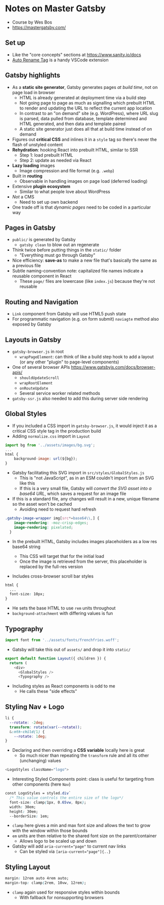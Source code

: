 # Notes on Master Gatsby

- Course by Wes Bos
- https://mastergatsby.com/


## Set up
- Like the "core concepts" sections at https://www.sanity.io/docs
- [Auto Rename Tag](https://marketplace.visualstudio.com/items?itemName=formulahendry.auto-rename-tag) is a handy VSCode extension

## Gatsby highlights
- As a __static site generator__, Gatsby generates pages _at build time_, not on page load in browser
  - HTML is already generated at deployment time via a build step
  - Not going page to page as much as signalling which prebuilt HTML to render and updating the URL to reflect the current app location
  - In contrast to an "on demand" site (e.g. WordPress), where URL slug is parsed, data pulled from database, template determined and HTML generated, and then data and template paired
  - A static site generator just does all that at build time instead of on demand
- Figures out __critical CSS__ and inlines it in a `style` tag so there's never the flash of unstyled content
- __Rehydration__: hooking React into prebuilt HTML, similar to SSR
  - Step 1: load prebuilt HTML
  - Step 2: update as needed via React
- __Lazy loading__ images
  - Image compression and file format (e.g. `.webp`)
- Built in __routing__ 
  - Observable in handling images on page load (deferred loading)
- Extensive __plugin ecosystem__
  - Similar to what people love about WordPress
- _Not_ a CMS
  - Need to set up own backend
- One trade off is that _dynamic pages_ need to be coded in a particular way

## Pages in Gatsby

- `public/` is generated by Gatsby
  - `gatsby clean` to blow out an regenerate
- Think twice before putting things in the `static/` folder
  - "Everything must go through Gatsby"
- Nice efficiency: __save-as__ to make a new file that's basically the same as a previous file
- Subtle naming-convention note: capitalized file names indicate a reusable component in React
  - These `page/` files are lowercase (like `index.js`) because they're not reusable

## Routing and Navigation
- `Link` component from Gatsby will use HTML5 push state
- For programmatic navigation (e.g. on form submit) `naviagte` method also exposed by Gatsby 

## Layouts in Gatsby
- `gatsby-browser.js` in root
  - `wrapPageElement`: can think of like a build step hook to add a layout (or any other "plugin" to page-level components)
- One of several browser APIs https://www.gatsbyjs.com/docs/browser-apis/
  - `shouldUpdateScroll`
  - `wrapRootElement`
  - `onRouteUpdate`
  - Several service worker related methods
- `gatsby-ssr.js` also needed to add this during server side rendering

## Global Styles
- If you included a CSS import in `gatsby-browser.js`, it would inject it as a critical CSS style tag in the production build
- Adding `normalize.css` import in `Layout`

```js
import bg from '../assets/images/bg.svg';
...
html {
    background-image: url(${bg});
}
```
- Gatsby facilitating this SVG import in `src/styles/GlobalStyles.js` 
  - This is "not JavaScript", as in an ESM couldn't import from an SVG like this
  - If this is a very small file, Gatsby will _convert the SVG asset into a base64 URL_, which saves a request for an image file
- If this is a standard file, any changes will result in a new, unique filename so the asset won't be cached 
  - Avoiding need to request hard refresh
  
```css
.gatsby-image-wrapper img[src*=base64\\,] {
    image-rendering: -moz-crisp-edges;
    image-rendering: pixelated;
  }
```
- In the prebuilt HTML, Gatsby includes images placeholders as a low res base64 string
  - This CSS will target that for the initial load
  - Once the image is retrieved from the server, this placeholder is replaced by the full-res version

- Includes cross-browser scroll bar styles

```css
html {
  ...
  font-size: 10px;
}
```
- He sets the base HTML to use `rem` units throughout
- `background-attachment` with differing values is fun 



## Typography

```js
import font from '../assets/fonts/frenchfries.woff';
```
- Gatsby will take this out of `assets/` and drop it into `static/` 

```js
export default function Layout({ children }) {
  return (
    <div>
      <GlobalStyles />
      <Typography />
```
- Including styles as React components is odd to me
  - He calls these "side effects"


## Styling Nav + Logo

```css
li {
  --rotate: -2deg;
  transform: rotate(var(--rotate));
  &:nth-child(1) {
    --rotate: 1deg;
}
```
- Declaring and then overriding a __CSS variable__ locally here is great
  - So much nicer than repeating the `transform` rule and all its other (unchanging) values

```js
<LogoStyles className="logo">
```
- Interesting Styled Components point: class is useful for targeting from other components (here `Nav`)

```css
const LogoStyles = styled.div`
  /* This value controls the entire size of the logo*/
  font-size: clamp(1px, 0.65vw, 8px);
  width: 30em;
  height: 30em;
  --borderSize: 1em;
```
- `clamp` here gives a min and max font size and allows the text to grow with the window within those bounds
- `em` units are then relative to the shared font size on the parent/container
  - Allows logo to be scaled up and down  
- Gatsby will add `aria-current="page"` to current nav links
  - Can be styled via `[aria-current="page"]{..}`

## Styling Layout

```css
margin: 12rem auto 4rem auto;
margin-top: clamp(2rem, 10vw, 12rem);
```
- `clamp` again used for responsive styles within bounds 
  - With fallback for nonsupporting browsers
